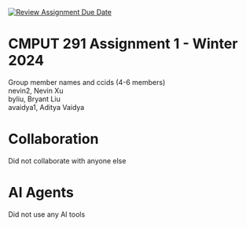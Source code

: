 [![Review Assignment Due Date](https://classroom.github.com/assets/deadline-readme-button-24ddc0f5d75046c5622901739e7c5dd533143b0c8e959d652212380cedb1ea36.svg)](https://classroom.github.com/a/BQNiWxwb)
# CMPUT 291 Assignment 1 - Winter 2024 
Group member names and ccids (4-6 members)  
  nevin2, Nevin Xu  
  byliu, Bryant Liu  
  avaidya1, Aditya Vaidya 

# Collaboration
Did not collaborate with anyone else

# AI Agents
Did not use any AI tools
